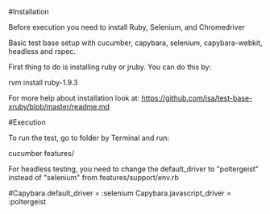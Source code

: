 #Installation

Before execution you need to install Ruby, Selenium, and Chromedriver

Basic test base setup with cucumber, capybara, selenium, capybara-webkit, headless and rspec.

First thing to do is installing ruby or jruby. You can do this by:

  rvm install ruby-1.9.3

For more help about installation look at: https://github.com/isa/test-base-xruby/blob/master/readme.md

#Execution

To run the test, go to folder by Terminal and run:

  cucumber features/

For headless testing, you need to change the default_driver to "poltergeist" instead of "selenium" from features/support/env.rb

  #Capybara.default_driver = :selenium
  Capybara.javascript_driver = :poltergeist
